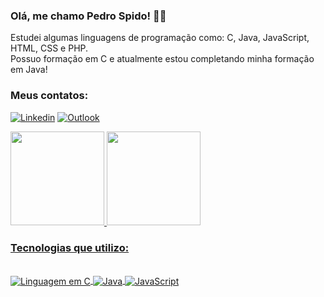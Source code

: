 ### Olá, me chamo Pedro Spido! 👨‍💻
Estudei algumas linguagens de programação como: C, Java, JavaScript, HTML, CSS e PHP. <br/>
Possuo formação em C e atualmente estou completando minha formação em Java! <br/>
### Meus contatos:
[![Linkedin](https://img.shields.io/badge/LinkedIn-0077B5?style=for-the-badge&logo=linkedin&logoColor=white)](https://www.linkedin.com/in/pedro-spido-134b6021a/)
[![Outlook](https://img.shields.io/badge/Microsoft_Outlook-0078D4?style=for-the-badge&logo=microsoft-outlook&logoColor=white)](mailto:pedrospido@hotmail.com)

<div>
  <a href="https://github.com/PedroSpido">
  <img height="150em" src="https://github-readme-stats.vercel.app/api?username=PedroSpido&show_icons=true&theme=outrun&include_all_commits=true&count_private=true"/>
  <img height="150em" src="https://github-readme-stats.vercel.app/api/top-langs/?username=PedroSpido&layout=compact&langs_count=7&theme=outrun"/>
</div>

### Tecnologias que utilizo:
<div style="display: inline_black"><br/>
    <img aLign="center" aLt="Linguagem em C" src="https://img.shields.io/badge/C-00599C?style=for-the-badge&logo=c&logoColor=white"/>
    <img aLign="center" aLt="Java" src="https://img.shields.io/badge/Java-ED8B00?style=for-the-badge&logo=openjdk&logoColor=white"/>
    <img aLign="center" aLt="JavaScript" src="https://img.shields.io/badge/JavaScript-323330?style=for-the-badge&logo=javascript&logoColor=F7DF1E"/>
</div>
